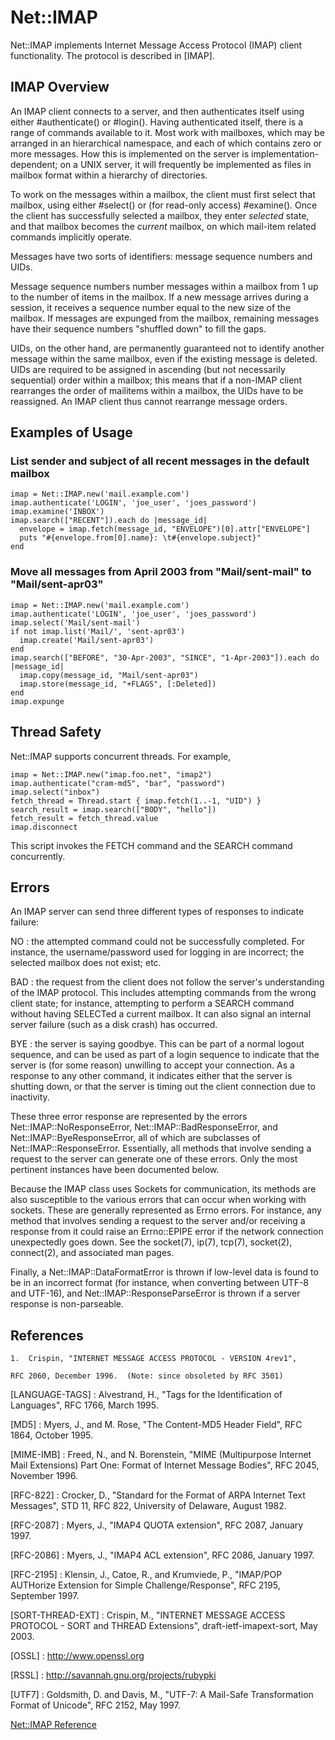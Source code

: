 # Net::IMAP

Net::IMAP implements Internet Message Access Protocol (IMAP) client
functionality.  The protocol is described in [IMAP].

## IMAP Overview

An IMAP client connects to a server, and then authenticates itself using
either #authenticate() or #login().  Having authenticated itself, there is a
range of commands available to it.  Most work with mailboxes, which may be
arranged in an hierarchical namespace, and each of which contains zero or more
messages.  How this is implemented on the server is implementation-dependent;
on a UNIX server, it will frequently be implemented as files in mailbox format
within a hierarchy of directories.

To work on the messages within a mailbox, the client must first select that
mailbox, using either #select() or (for read-only access) #examine().  Once
the client has successfully selected a mailbox, they enter *selected* state,
and that mailbox becomes the *current* mailbox, on which mail-item related
commands implicitly operate.

Messages have two sorts of identifiers: message sequence numbers and UIDs.

Message sequence numbers number messages within a mailbox from 1 up to the
number of items in the mailbox.  If a new message arrives during a session, it
receives a sequence number equal to the new size of the mailbox.  If messages
are expunged from the mailbox, remaining messages have their sequence numbers
"shuffled down" to fill the gaps.

UIDs, on the other hand, are permanently guaranteed not to identify another
message within the same mailbox, even if the existing message is deleted. 
UIDs are required to be assigned in ascending (but not necessarily sequential)
order within a mailbox; this means that if a non-IMAP client rearranges the
order of mailitems within a mailbox, the UIDs have to be reassigned.  An IMAP
client thus cannot rearrange message orders.

## Examples of Usage

### List sender and subject of all recent messages in the default mailbox

    imap = Net::IMAP.new('mail.example.com')
    imap.authenticate('LOGIN', 'joe_user', 'joes_password')
    imap.examine('INBOX')
    imap.search(["RECENT"]).each do |message_id|
      envelope = imap.fetch(message_id, "ENVELOPE")[0].attr["ENVELOPE"]
      puts "#{envelope.from[0].name}: \t#{envelope.subject}"
    end

### Move all messages from April 2003 from "Mail/sent-mail" to "Mail/sent-apr03"

    imap = Net::IMAP.new('mail.example.com')
    imap.authenticate('LOGIN', 'joe_user', 'joes_password')
    imap.select('Mail/sent-mail')
    if not imap.list('Mail/', 'sent-apr03')
      imap.create('Mail/sent-apr03')
    end
    imap.search(["BEFORE", "30-Apr-2003", "SINCE", "1-Apr-2003"]).each do |message_id|
      imap.copy(message_id, "Mail/sent-apr03")
      imap.store(message_id, "+FLAGS", [:Deleted])
    end
    imap.expunge

## Thread Safety

Net::IMAP supports concurrent threads. For example,

    imap = Net::IMAP.new("imap.foo.net", "imap2")
    imap.authenticate("cram-md5", "bar", "password")
    imap.select("inbox")
    fetch_thread = Thread.start { imap.fetch(1..-1, "UID") }
    search_result = imap.search(["BODY", "hello"])
    fetch_result = fetch_thread.value
    imap.disconnect

This script invokes the FETCH command and the SEARCH command concurrently.

## Errors

An IMAP server can send three different types of responses to indicate
failure:

NO
:   the attempted command could not be successfully completed.  For instance,
    the username/password used for logging in are incorrect; the selected
    mailbox does not exist; etc.

BAD
:   the request from the client does not follow the server's understanding of
    the IMAP protocol.  This includes attempting commands from the wrong
    client state; for instance, attempting to perform a SEARCH command without
    having SELECTed a current mailbox.  It can also signal an internal server
    failure (such as a disk crash) has occurred.

BYE
:   the server is saying goodbye.  This can be part of a normal logout
    sequence, and can be used as part of a login sequence to indicate that the
    server is (for some reason) unwilling to accept your connection.  As a
    response to any other command, it indicates either that the server is
    shutting down, or that the server is timing out the client connection due
    to inactivity.


These three error response are represented by the errors
Net::IMAP::NoResponseError, Net::IMAP::BadResponseError, and
Net::IMAP::ByeResponseError, all of which are subclasses of
Net::IMAP::ResponseError.  Essentially, all methods that involve sending a
request to the server can generate one of these errors. Only the most
pertinent instances have been documented below.

Because the IMAP class uses Sockets for communication, its methods are also
susceptible to the various errors that can occur when working with sockets. 
These are generally represented as Errno errors.  For instance, any method
that involves sending a request to the server and/or receiving a response from
it could raise an Errno::EPIPE error if the network connection unexpectedly
goes down.  See the socket(7), ip(7), tcp(7), socket(2), connect(2), and
associated man pages.

Finally, a Net::IMAP::DataFormatError is thrown if low-level data is found to
be in an incorrect format (for instance, when converting between UTF-8 and
UTF-16), and Net::IMAP::ResponseParseError is thrown if a server response is
non-parseable.

## References

    1.  Crispin, "INTERNET MESSAGE ACCESS PROTOCOL - VERSION 4rev1",

    RFC 2060, December 1996.  (Note: since obsoleted by RFC 3501)

[LANGUAGE-TAGS]
:   Alvestrand, H., "Tags for the Identification of Languages", RFC 1766,
    March 1995.

[MD5]
:   Myers, J., and M. Rose, "The Content-MD5 Header Field", RFC 1864, October
    1995.

[MIME-IMB]
:   Freed, N., and N. Borenstein, "MIME (Multipurpose Internet Mail
    Extensions) Part One: Format of Internet Message Bodies", RFC 2045,
    November 1996.

[RFC-822]
:   Crocker, D., "Standard for the Format of ARPA Internet Text Messages", STD
    11, RFC 822, University of Delaware, August 1982.

[RFC-2087]
:   Myers, J., "IMAP4 QUOTA extension", RFC 2087, January 1997.

[RFC-2086]
:   Myers, J., "IMAP4 ACL extension", RFC 2086, January 1997.

[RFC-2195]
:   Klensin, J., Catoe, R., and Krumviede, P., "IMAP/POP AUTHorize Extension
    for Simple Challenge/Response", RFC 2195, September 1997.

[SORT-THREAD-EXT]
:   Crispin, M., "INTERNET MESSAGE ACCESS PROTOCOL - SORT and THREAD
    Extensions", draft-ietf-imapext-sort, May 2003.

[OSSL]
:   http://www.openssl.org

[RSSL]
:   http://savannah.gnu.org/projects/rubypki

[UTF7]
:   Goldsmith, D. and Davis, M., "UTF-7: A Mail-Safe Transformation Format of
    Unicode", RFC 2152, May 1997.


[Net::IMAP Reference](https://ruby-doc.org/stdlib-2.6/libdoc/net/imap/rdoc/Net/IMAP.html)
